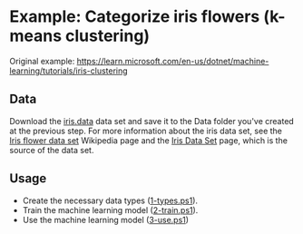 # Example: Categorize iris flowers (k-means clustering)

Original example: https://learn.microsoft.com/en-us/dotnet/machine-learning/tutorials/iris-clustering

## Data

Download the [iris.data](https://github.com/dotnet/machinelearning/blob/main/test/data/iris.data) data set and save it to the Data folder you've created at the previous step. For more information about the iris data set, see the [Iris flower data set](https://en.wikipedia.org/wiki/Iris_flower_data_set) Wikipedia page and the [Iris Data Set](http://archive.ics.uci.edu/ml/datasets/Iris) page, which is the source of the data set.

## Usage

- Create the necessary data types ([1-types.ps1](1-types.ps1)).
- Train the machine learning model ([2-train.ps1](2-train.ps1)).
- Use the machine learning model ([3-use.ps1](3-use.ps1))
